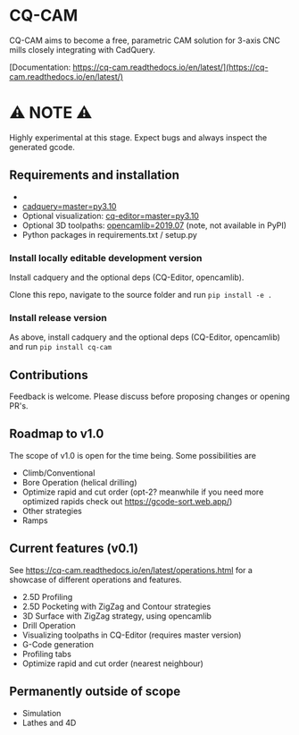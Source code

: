 CQ-CAM
====

CQ-CAM aims to become a free, parametric CAM solution for
3-axis CNC mills closely integrating with CadQuery. 

[Documentation: https://cq-cam.readthedocs.io/en/latest/](https://cq-cam.readthedocs.io/en/latest/)

⚠ NOTE ⚠
===
Highly experimental at this stage. Expect bugs and always inspect the generated gcode.

Requirements and installation
---
* 
* [cadquery=master=py3.10](https://github.com/CadQuery/cadquery)
* Optional visualization: [cq-editor=master=py3.10](https://github.com/CadQuery/CQ-editor)
* Optional 3D toolpaths: [opencamlib=2019.07](https://anaconda.org/conda-forge/opencamlib) (note, not available in PyPI)
* Python packages in requirements.txt / setup.py

### Install locally editable development version

Install cadquery and the optional deps (CQ-Editor, opencamlib).

Clone this repo, navigate to the source folder and run `pip install -e .`


### Install release version

As above, install cadquery and the optional deps (CQ-Editor, opencamlib) and run `pip install cq-cam`



Contributions
---
Feedback is welcome. Please discuss before proposing changes or opening PR's.


Roadmap to v1.0
---
The scope of v1.0 is open for the time being. Some possibilities are

* Climb/Conventional
* Bore Operation (helical drilling)
* Optimize rapid and cut order (opt-2? meanwhile if you need more optimized rapids check out https://gcode-sort.web.app/)
* Other strategies
* Ramps

Current features (v0.1)
----------------
See https://cq-cam.readthedocs.io/en/latest/operations.html for a showcase of different operations and features.

* 2.5D Profiling
* 2.5D Pocketing with ZigZag and Contour strategies
* 3D Surface with ZigZag strategy, using opencamlib
* Drill Operation
* Visualizing toolpaths in CQ-Editor (requires master version)
* G-Code generation
* Profiling tabs
* Optimize rapid and cut order (nearest neighbour)


Permanently outside of scope
---------------------------

* Simulation
* Lathes and 4D


